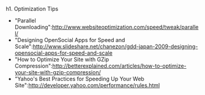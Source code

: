 h1. Optimization Tips

* "Parallel Downloading":http://www.websiteoptimization.com/speed/tweak/parallel/
* "Designing OpenSocial Apps for Speed and Scale":http://www.slideshare.net/chanezon/gdd-japan-2009-designing-opensocial-apps-for-speed-and-scale
* "How to Optimize Your Site with GZip Compression":http://betterexplained.com/articles/how-to-optimize-your-site-with-gzip-compression/
* "Yahoo's Best Practices for Speeding Up Your Web Site":http://developer.yahoo.com/performance/rules.html